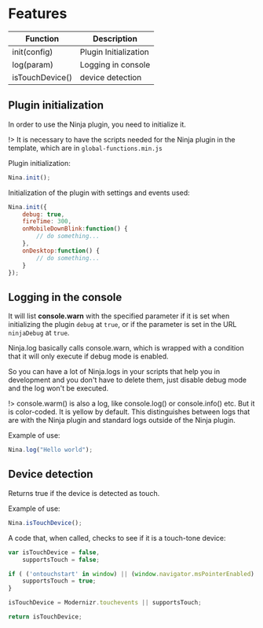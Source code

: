# Features

| Function | Description |
| --------------- | ---------------------- |
| init(config) | Plugin Initialization |
| log(param) | Logging in console |
| isTouchDevice() | device detection |

## Plugin initialization

In order to use the Ninja plugin, you need to initialize it.

!> It is necessary to have the scripts needed for the Ninja plugin in the template, which are in `global-functions.min.js`

Plugin initialization:

```javascript
Nina.init();
```

Initialization of the plugin with settings and events used:

```javascript
Nina.init({
    debug: true,
    fireTime: 300,
    onMobileDownBlink:function() {
        // do something...
    },
    onDesktop:function() {
        // do something...
    }
});
```

## Logging in the console

It will list **console.warn** with the specified parameter if it is set when initializing the plugin `debug` at `true`, or if the parameter is set in the URL `ninjaDebug` at `true`.

Ninja.log basically calls console.warn, which is wrapped with a condition that it will only execute if debug mode is enabled.

So you can have a lot of Ninja.logs in your scripts that help you in development and you don't have to delete them, just disable debug mode and the log won't be executed.

!> console.warm() is also a log, like console.log() or console.info() etc. But it is color-coded. It is yellow by default. This distinguishes between logs that are with the Ninja plugin and standard logs outside of the Ninja plugin.

Example of use:

```javascript
Nina.log("Hello world");
```

## Device detection

Returns true if the device is detected as touch.

Example of use:

```javascript
Nina.isTouchDevice();
```

A code that, when called, checks to see if it is a touch-tone device:

```javascript
var isTouchDevice = false,
    supportsTouch = false;

if ( ('ontouchstart' in window) || (window.navigator.msPointerEnabled) || ('ontouchstart' in document.documentElement) ) {
    supportsTouch = true;
}

isTouchDevice = Modernizr.touchevents || supportsTouch;

return isTouchDevice;
```
